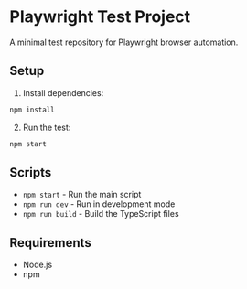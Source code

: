 # Playwright Test Project

A minimal test repository for Playwright browser automation.

## Setup

1. Install dependencies:

```bash
npm install
```

2. Run the test:

```bash
npm start
```

## Scripts

-   `npm start` - Run the main script
-   `npm run dev` - Run in development mode
-   `npm run build` - Build the TypeScript files

## Requirements

-   Node.js
-   npm
